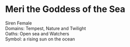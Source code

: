 # Meri the Goddess of the Sea
Siren Female  
Domains: Tempest, Nature and Twilight  
Oaths: Open sea and Watchers  
Symbol: a rising sun on the ocean 